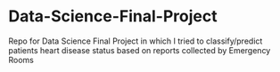 # Data-Science-Final-Project
Repo for Data Science Final Project in which I tried to classify/predict patients heart disease status based on reports collected by Emergency Rooms
